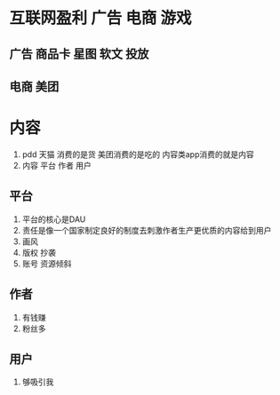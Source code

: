 # 互联网盈利 广告 电商 游戏
## 广告 商品卡 星图 软文 投放
## 电商 美团
# 内容 
1. pdd 天猫 消费的是货 美团消费的是吃的 内容类app消费的就是内容
2. 内容  平台 作者 用户
## 平台
1. 平台的核心是DAU 
2. 责任是像一个国家制定良好的制度去刺激作者生产更优质的内容给到用户
3. 画风
4. 版权 抄袭
5. 账号 资源倾斜
## 作者
1. 有钱赚 
2. 粉丝多
## 用户
1. 够吸引我
